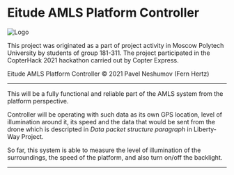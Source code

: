 # Eitude AMLS Platform Controller

![Logo](https://github.com/XxOinvizioNxX/Liberty-Way/blob/main/git_images/logo_book.png "Logo")

This project was originated as a part of project activity in Moscow Polytech University by students of group 181-311.
The project participated in the CopterHack 2021 hackathon carried out by Copter Express.

Eitude AMLS Platform Controller © 2021 Pavel Neshumov (Fern Hertz)

----------

This will be a fully functional and reliable part of the AMLS system from the platform perspective.

Controller will be operating with such data as its own GPS location, level of illumination around it, its speed and the data that would be sent from the drone which is descripted in _Data packet structure paragraph_ in Liberty-Way Project.

So far, this system is able to measure the level of illumination of the surroundings, the speed of the platform, and also turn on/off the backlight.

----------
